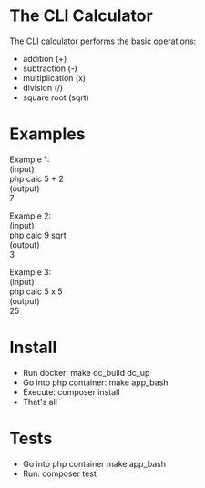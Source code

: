 # The CLI Calculator
The CLI calculator performs the basic operations:
* addition (+)
* subtraction (-)
* multiplication (x)
* division (/)
* square root (sqrt)

# Examples
Example 1: <br/>
(input) <br/>
php calc 5 + 2 <br/>
(output) <br/>
7<br/>

Example 2: <br/>
(input) <br/>
php calc 9 sqrt <br/>
(output) <br/>
3 <br/>

Example 3: <br/>
(input) <br/>
php calc 5 x 5 <br/>
(output) <br/>
25 <br/>

# Install
* Run docker: make dc_build dc_up
* Go into php container: make app_bash
* Execute: composer install
* That's all

# Tests
* Go into php container make app_bash
* Run: composer test





